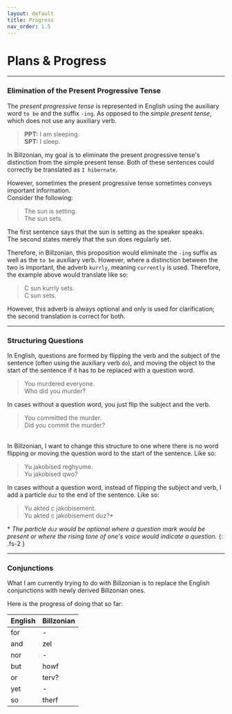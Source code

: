 ```yaml
---
layout: default
title: Progress
nav_order: 1.5
---
```


# Plans & Progress

-----

### Elimination of the Present Progressive Tense

The *present progressive tense* is represented in English using the auxiliary word `to be` and the suffix `-ing`.
As opposed to the *simple present tense*, which does not use any auxiliary verb.
> **PPT:** I am sleeping.  
  **SPT:** I sleep.

In Billzonian, my goal is to eliminate the present progressive tense's distinction from the simple present tense.
Both of these sentences could correctly be translated as `I hibernate`.

However, sometimes the present progressive tense sometimes conveys important information.  
Consider the following:
> The sun is setting.  
  The sun sets.

The first sentence says that the sun is setting as the speaker speaks.  
The second states merely that the sun does regularly set.

Therefore, in Billzonian, this proposition would eliminate the `-ing` suffix as well as the `to be` auxiliary verb.
However, where a distinction between the two is important, the adverb `kurrly`, meaning `currently` is used.
Therefore, the example above would translate like so:
> C sun kurrly sets.  
  C sun sets.

However, this adverb is always optional and only is used for clarification; the second translation is correct for both.

-----

### Structuring Questions

In English, questions are formed by flipping the verb and the subject of the sentence (often using the auxiliary verb `do`),
and moving the object to the start of the sentence if it has to be replaced with a question word.
> You murdered everyone.  
  Who did you murder?

In cases without a question word, you just flip the subject and the verb.
> You committed the murder.  
  Did you commit the murder?

\
In Billzonian, I want to change this structure to one where there is no word flipping or moving the question word to
the start of the sentence. Like so:
> Yu jakobised reghyume.  
  Yu jakobised qwo?

In cases without a question word, instead of flipping the subject
and verb, I add a particle `duz` to the end of the sentence. Like so:
> Yu akted c jakobisement.  
  Yu akted c jakobisement duz?\*

\* *The particle `duz` would be optional where a question mark would be
present or where the rising tone of one's voice would indicate a question.*
{: .fs-2 }

-----

### Conjunctions

What I am currently trying to do with Billzonian is to replace the
English conjunctions with newly derived Billzonian ones.

Here is the progress of doing that so far:

| English | Billzonian |
|---------|------------|
| for     | -          |
| and     | zel        |
| nor     | -          |
| but     | howf       |
| or      | terv?      |
| yet     | -          |
| so      | therf      |